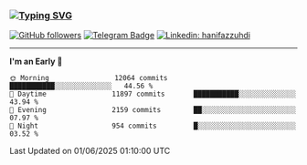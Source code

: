 ### [![Typing SVG](https://readme-typing-svg.herokuapp.com?font=lato&size=22&lines=Hi+There+👋)](https://git.io/typing-svg) 

[![GitHub followers](https://img.shields.io/github/followers/hanifazzuhdi?label=Follow&style=social)](https://github.com/hanifazzuhdi/?tab=follow) 
[![Telegram Badge](https://img.shields.io/badge/-hanif0198-blue?style=social&logo=telegram&link=https://www.t.me/hanif0198/)](https://www.t.me/hanif0198/) 
[![Linkedin: hanifazzuhdi](https://img.shields.io/badge/-hanifazzuhdi-blue?style=flat-square&logo=Linkedin&logoColor=white&link=https://www.linkedin.com/in/hanif-az-zuhdi-69688019b/)](https://www.linkedin.com/in/hanif-az-zuhdi-69688019b/) 

<hr/>

<!--START_SECTION:waka-->
**I'm an Early 🐤** 

```text
🌞 Morning                12064 commits       ███████████░░░░░░░░░░░░░░   44.56 % 
🌆 Daytime                11897 commits       ███████████░░░░░░░░░░░░░░   43.94 % 
🌃 Evening                2159 commits        ██░░░░░░░░░░░░░░░░░░░░░░░   07.97 % 
🌙 Night                  954 commits         █░░░░░░░░░░░░░░░░░░░░░░░░   03.52 % 
```



 Last Updated on 01/06/2025 01:10:00 UTC
<!--END_SECTION:waka-->

